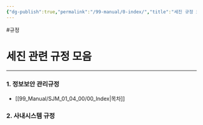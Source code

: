 ```yaml
---
{"dg-publish":true,"permalink":"/99-manual/0-index/","title":"세진 규정 모음","tags":["규정","gardenEntry"],"noteIcon":"","created":"","updated":""}
---
```


#규정 

# 세진 관련 규정 모음

---
### 1. 정보보안 관리규정
- [[99_Manual/SJM_01_04_00/00_Index\|목차]]
### 2. 사내시스템 규정
